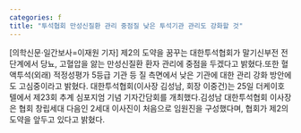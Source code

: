 ```yaml
---
categories: f
title: "투석협회 만성신질환 관리 중점질 낮은 투석기관 관리도 강화할 것"
---
```

[의학신문·일간보사=이재원 기자] 제2의 도약을 꿈꾸는 대한투석협회가 말기신부전 전 단계에서 당뇨, 고혈압을 앓는 만성신질환 환자 관리에 중점을 두겠다고 밝혔다.또한 혈액투석(외래) 적정성평가 5등급 기관 등 질 측면에서 낮은 기관에 대한 관리 강화 방안에도 고심중이라고 밝혔다. 대한투석협회(이사장 김성남, 회장 이중건)는 25일 더케이호텔에서 제23회 추계 심포지엄 기념 기자간담회를 개최했다.김성남 대한투석협회 이사장은 협회 창립세대 다음인 2세대 이사진이 처음으로 임원진을 구성했다며, 협회가 제2의 도약을 앞두고 있다고 밝혔다.